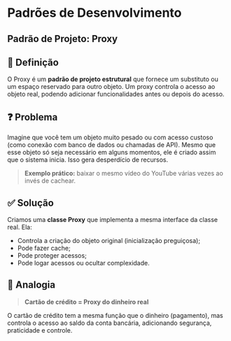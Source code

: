 # Padrões de Desenvolvimento

## Padrão de Projeto: Proxy

## 📌 Definição

O Proxy é um **padrão de projeto estrutural** que fornece um substituto ou um espaço reservado para outro objeto. Um proxy controla o acesso ao objeto real, podendo adicionar funcionalidades antes ou depois do acesso.

## ❓ Problema

Imagine que você tem um objeto muito pesado ou com acesso custoso (como conexão com banco de dados ou chamadas de API). Mesmo que esse objeto só seja necessário em alguns momentos, ele é criado assim que o sistema inicia. Isso gera desperdício de recursos.

> **Exemplo prático:** baixar o mesmo vídeo do YouTube várias vezes ao invés de cachear.

## ✅ Solução

Criamos uma **classe Proxy** que implementa a mesma interface da classe real. Ela:

- Controla a criação do objeto original (inicialização preguiçosa);
- Pode fazer cache;
- Pode proteger acessos;
- Pode logar acessos ou ocultar complexidade.

## 🔁 Analogia

> **Cartão de crédito = Proxy do dinheiro real**

O cartão de crédito tem a mesma função que o dinheiro (pagamento), mas controla o acesso ao saldo da conta bancária, adicionando segurança, praticidade e controle.

